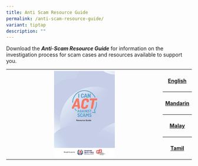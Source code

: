 ```yaml
---
title: Anti Scam Resource Guide
permalink: /anti-scam-resource-guide/
variant: tiptap
description: ""
---
```

<p>Download the <strong><em>Anti</em></strong>-<strong><em>Scam Resource Guide</em></strong> for
information on the investigation process for scam cases and resources available
to support you.</p>
<p></p>
<table style="minWidth: 50px">
<colgroup>
<col>
<col>
</colgroup>
<tbody>
<tr>
<th rowspan="4" colspan="1">
<div class="isomer-image-wrapper">
<img style="width: 40%;" height="auto" width="100%" alt="" src="/images/resourceguidepamphleteng_Page_1.png">
</div>
</th>
<th rowspan="1" colspan="1">
<p><a href="https://go.gov.sg/resourceguidepamphleteng" rel="noopener nofollow" target="_blank">English</a>
</p>
</th>
</tr>
<tr>
<th rowspan="1" colspan="1">
<p><a href="https://go.gov.sg/resourceguidepamphletman" rel="noopener nofollow" target="_blank">Mandarin</a>
</p>
</th>
</tr>
<tr>
<th rowspan="1" colspan="1">
<p><a href="https://go.gov.sg/resourceguidepamphletmly" rel="noopener nofollow" target="_blank">Malay</a>
</p>
</th>
</tr>
<tr>
<th rowspan="1" colspan="1">
<p><a href="https://go.gov.sg/resourceguidepamphlettml" rel="noopener nofollow" target="_blank">Tamil</a>
</p>
</th>
</tr>
</tbody>
</table>
<p></p>